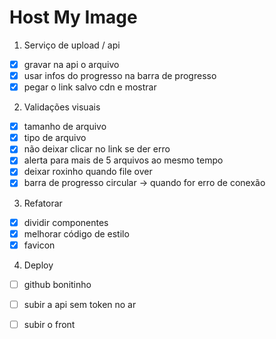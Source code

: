 # Host My Image

1. Serviço de upload / api
- [x] gravar na api o arquivo
- [x] usar infos do progresso na barra de progresso
- [x] pegar o link salvo cdn e mostrar

2. Validações visuais
- [x] tamanho de arquivo
- [x] tipo de arquivo
- [x] não deixar clicar no link se der erro
- [x] alerta para mais de 5 arquivos ao mesmo tempo
- [x] deixar roxinho quando file over
- [x] barra de progresso circular -> quando for erro de conexão

3. Refatorar
- [x] dividir componentes
- [x] melhorar código de estilo
- [x] favicon

4. Deploy
- [ ] github bonitinho
- [ ] subir a api sem token no ar
- [ ] subir o front 

